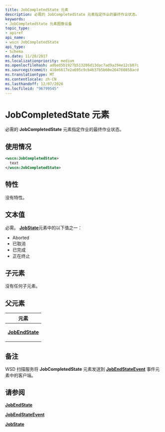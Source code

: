 ```yaml
---
title: JobCompletedState 元素
description: 必需的 JobCompletedState 元素指定作业的最终作业状态。
keywords:
- JobCompletedState 元素图像设备
topic_type:
- apiref
api_name:
- wscn JobCompletedState
api_type:
- Schema
ms.date: 11/28/2017
ms.localizationpriority: medium
ms.openlocfilehash: ad6ed5b1927b513286d13dac7ad9a294e12cb07c
ms.sourcegitcommit: 418e6617e2a695c9cb4b37b5b60e264760858acd
ms.translationtype: MT
ms.contentlocale: zh-CN
ms.lasthandoff: 12/07/2020
ms.locfileid: "96799545"
---
```

# <a name="jobcompletedstate-element"></a>JobCompletedState 元素


必需的 **JobCompletedState** 元素指定作业的最终作业状态。

<a name="usage"></a>使用情况
-----

```xml
<wscn:JobCompletedState>
  text
</wscn:JobCompletedState>
```

<a name="attributes"></a>特性
----------

没有特性。

<a name="text-value"></a>文本值
----------

必需。 [**JobState**](jobstate.md)元素中的以下值之一：

-   Aborted
-   已取消
-   已完成
-   正在终止

## <a name="child-elements"></a>子元素


没有任何子元素。

## <a name="parent-elements"></a>父元素


<table>
<colgroup>
<col width="100%" />
</colgroup>
<thead>
<tr class="header">
<th>元素</th>
</tr>
</thead>
<tbody>
<tr class="odd">
<td><p><a href="jobendstate.md" data-raw-source="[&lt;strong&gt;JobEndState&lt;/strong&gt;](jobendstate.md)"><strong>JobEndState</strong></a></p></td>
</tr>
</tbody>
</table>

<a name="remarks"></a>备注
-------

WSD 扫描服务将 **JobCompletedState** 元素发送到 [**JobEndStateEvent**](jobendstateevent.md) 事件元素中的客户端。

## <a name="see-also"></a>请参阅


[**JobEndState**](jobendstate.md)

[**JobEndStateEvent**](jobendstateevent.md)

[**JobState**](jobstate.md)

 

 






